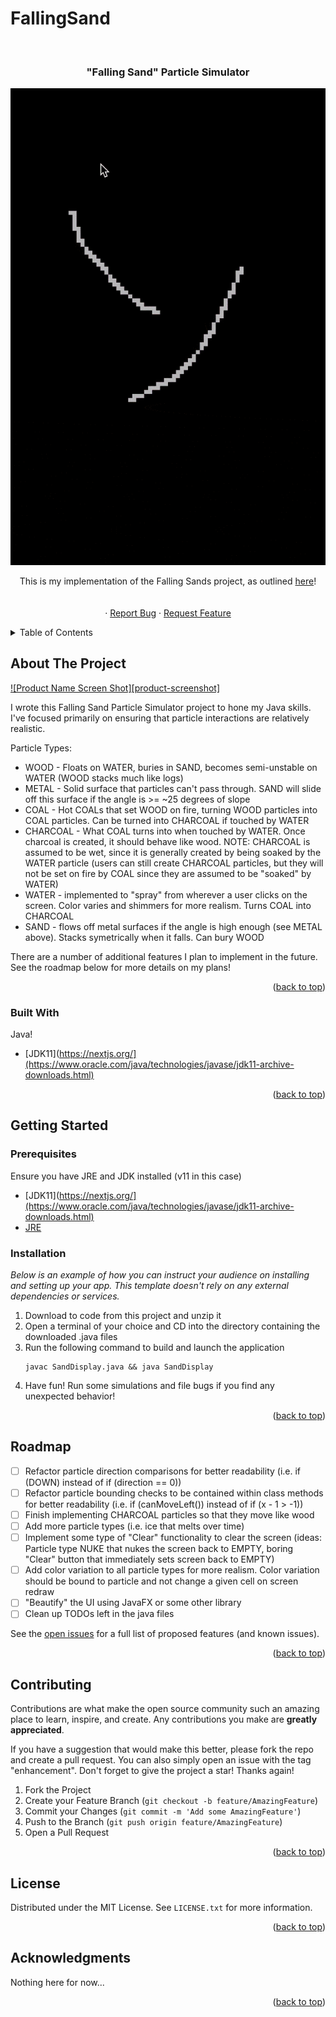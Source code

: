 # FallingSand
<div id="top"></div>

<!-- PROJECT SHIELDS -->


<!-- PROJECT LOGO -->
<br />
<div align="center">

  <h3 align="center">"Falling Sand" Particle Simulator</h3>
  
  ![](https://github.com/tuxedocurly/FallingSand/blob/main/images/SandDisaplyDemo.gif)

  <p align="center">
    This is my implementation of the Falling Sands project, as outlined <a href="[https://github.com/othneildrew/Best-README-Template](http://nifty.stanford.edu/2017/feinberg-falling-sand/assignmentwithoutarrays.html)">here</a>!
    <br />
    <br />
    <br />
    ·
    <a href="https://github.com/tuxedocurly/FallingSand/issues">Report Bug</a>
    ·
    <a href="https://github.com/tuxedocurly/FallingSand/issues">Request Feature</a>
  </p>
</div>



<!-- TABLE OF CONTENTS -->
<details>
  <summary>Table of Contents</summary>
  <ol>
    <li>
      <a href="#about-the-project">About The Project</a>
      <ul>
        <li><a href="#built-with">Built With</a></li>
      </ul>
    </li>
    <li>
      <a href="#getting-started">Getting Started</a>
      <ul>
        <li><a href="#prerequisites">Prerequisites</a></li>
        <li><a href="#installation">Installation</a></li>
      </ul>
    </li>
    <li><a href="#usage">Usage</a></li>
    <li><a href="#roadmap">Roadmap</a></li>
    <li><a href="#contributing">Contributing</a></li>
    <li><a href="#license">License</a></li>
    <li><a href="#contact">Contact</a></li>
    <li><a href="#acknowledgments">Acknowledgments</a></li>
  </ol>
</details>



<!-- ABOUT THE PROJECT -->
## About The Project

[![Product Name Screen Shot][product-screenshot]](https://example.com)

I wrote this Falling Sand Particle Simulator project to hone my Java skills. I've focused primarily on ensuring that particle interactions are relatively realistic.

Particle Types:
* WOOD - Floats on WATER, buries in SAND, becomes semi-unstable on WATER (WOOD stacks much like logs)
* METAL - Solid surface that particles can't pass through. SAND will slide off this surface if the angle is >= ~25 degrees of slope
* COAL - Hot COALs that set WOOD on fire, turning WOOD particles into COAL particles. Can be turned into CHARCOAL if touched by WATER
* CHARCOAL - What COAL turns into when touched by WATER. Once charcoal is created, it should behave like wood. NOTE: CHARCOAL is assumed to be wet, since it is generally created by being soaked by the WATER particle (users can still create CHARCOAL particles, but they will not be set on fire by COAL since they are assumed to be "soaked" by WATER)
* WATER - implemented to "spray" from wherever a user clicks on the screen. Color varies and shimmers for more realism. Turns COAL into CHARCOAL
* SAND - flows off metal surfaces if the angle is high enough (see METAL above). Stacks symetrically when it falls. Can bury WOOD

There are a number of additional features I plan to implement in the future. See the roadmap below for more details on my plans!

<p align="right">(<a href="#top">back to top</a>)</p>



### Built With

Java!

* [JDK11](https://nextjs.org/](https://www.oracle.com/java/technologies/javase/jdk11-archive-downloads.html)

<p align="right">(<a href="#top">back to top</a>)</p>



<!-- GETTING STARTED -->
## Getting Started

### Prerequisites

Ensure you have JRE and JDK installed (v11 in this case)
* [JDK11](https://nextjs.org/](https://www.oracle.com/java/technologies/javase/jdk11-archive-downloads.html)
* [JRE](https://www.java.com/en/download/manual.jsp)


### Installation

_Below is an example of how you can instruct your audience on installing and setting up your app. This template doesn't rely on any external dependencies or services._

1. Download to code from this project and unzip it
2. Open a terminal of your choice and CD into the directory containing the downloaded .java files
3. Run the following command to build and launch the application
   ```
   javac SandDisplay.java && java SandDisplay
   ```
4. Have fun! Run some simulations and file bugs if you find any unexpected behavior!

<p align="right">(<a href="#top">back to top</a>)</p>



<!-- ROADMAP -->
## Roadmap

- [ ] Refactor particle direction comparisons for better readability (i.e. if (DOWN) instead of if (direction == 0))
- [ ] Refactor particle bounding checks to be contained within class methods for better readability (i.e. if (canMoveLeft()) instead of if (x - 1 > -1))
- [ ] Finish implementing CHARCOAL particles so that they move like wood
- [ ] Add more particle types (i.e. ice that melts over time)
- [ ] Implement some type of "Clear" functionality to clear the screen (ideas: Particle type NUKE that nukes the screen back to EMPTY, boring "Clear" button that immediately sets screen back to EMPTY)
- [ ] Add color variation to all particle types for more realism. Color variation should be bound to particle and not change a given cell on screen redraw
- [ ] "Beautify" the UI using JavaFX or some other library
- [ ] Clean up TODOs left in the java files

See the [open issues](https://github.com/othneildrew/Best-README-Template/issues) for a full list of proposed features (and known issues).

<p align="right">(<a href="#top">back to top</a>)</p>



<!-- CONTRIBUTING -->
## Contributing

Contributions are what make the open source community such an amazing place to learn, inspire, and create. Any contributions you make are **greatly appreciated**.

If you have a suggestion that would make this better, please fork the repo and create a pull request. You can also simply open an issue with the tag "enhancement".
Don't forget to give the project a star! Thanks again!

1. Fork the Project
2. Create your Feature Branch (`git checkout -b feature/AmazingFeature`)
3. Commit your Changes (`git commit -m 'Add some AmazingFeature'`)
4. Push to the Branch (`git push origin feature/AmazingFeature`)
5. Open a Pull Request

<p align="right">(<a href="#top">back to top</a>)</p>



<!-- LICENSE -->
## License

Distributed under the MIT License. See `LICENSE.txt` for more information.


<p align="right">(<a href="#top">back to top</a>)</p>



<!-- ACKNOWLEDGMENTS -->
## Acknowledgments

Nothing here for now...

<p align="right">(<a href="#top">back to top</a>)</p>
